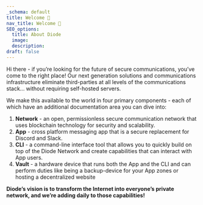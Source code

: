 ```yaml
---
_schema: default
title: Welcome 👋
nav_title: Welcome 👋
SEO_options:
  title: About Diode
  image:
  description:
draft: false
---
```

Hi there - if you’re looking for the future of secure communications, you’ve come to the right place!  Our next generation solutions and communications infrastructure eliminate third-parties at all levels of the communications stack... without requiring self-hosted servers.

We make this available to the world in four primary components - each of which have an additional documentation area you can dive into:

1. **Network** - an open, permissionless secure communication network that uses blockchain technology for security and scalability.
2. **App** - cross platform messaging app that is a secure replacement for Discord and Slack.
3. **CLI** - a command-line interface tool that allows you to quickly build on top of the Diode Network and create capabilities that can interact with App users.
4. **Vault** - a hardware device that runs both the App and the CLI and can perform duties like being a backup-device for your App zones or hosting a decentralized website

**Diode’s vision is to transform the Internet into everyone’s private network, and we’re adding daily to those capabilities!**
